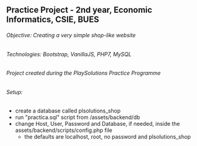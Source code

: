## Practice Project - 2nd year, Economic Informatics, CSIE, BUES 

###### Objective: Creating a very simple shop-like website
###### Technologies: Bootstrap, VanillaJS, PHP7, MySQL
###### Project created during the PlaySolutions Practice Programme 
###### Setup:
   * create a database called plsolutions_shop
   * run "practica.sql" script from /assets/backend/db
   * change Host, User, Password and Database, if needed, inside the assets/backend/scripts/config.php file
      * the defaults are localhost, root, no password and plsolutions_shop